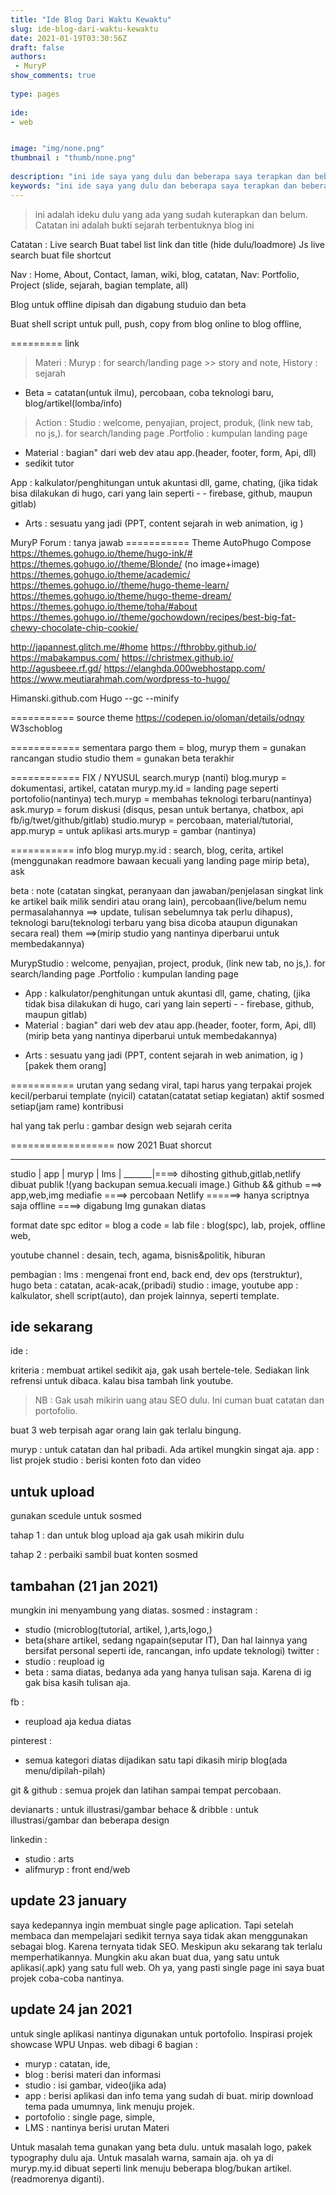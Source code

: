```yaml
---
title: "Ide Blog Dari Waktu Kewaktu"
slug: ide-blog-dari-waktu-kewaktu
date: 2021-01-19T03:30:56Z
draft: false 
authors:
 - MuryP
show_comments: true 
 
type: pages 
 
ide: 
- web


image: "img/none.png" 
thumbnail : "thumb/none.png" 
 
description: "ini ide saya yang dulu dan beberapa saya terapkan dan beberapa tidak saya terapkan." 
keywords: "ini ide saya yang dulu dan beberapa saya terapkan dan beberapa tidak saya terapkan." 
--- 
```


> ini adalah ideku dulu yang ada yang sudah kuterapkan dan belum. Catatan ini adalah bukti sejarah terbentuknya blog ini

Catatan :
Live search
Buat tabel list link dan title (hide dulu/loadmore) 
Js live search
buat file shortcut

Nav : Home, About, Contact, laman, wiki, blog, catatan, 
Nav: Portfolio, Project (slide, sejarah, bagian template, all)

Blog untuk offline dipisah dan digabung studuio dan beta

Buat shell script untuk pull, push, copy from blog online to blog offline, 


========= link
> Materi :
Muryp : for search/landing page >> story and note, History : sejarah 
- Beta = catatan(untuk ilmu), percobaan, coba teknologi baru, blog/artikel(lomba/info)

> Action :
Studio : welcome, penyajian, project, produk, (link new tab, no js,).
for search/landing page .Portfolio : kumpulan landing page
* Material : bagian" dari web dev atau app.(header, footer, form, Api, dll)
* sedikit tutor

 App : kalkulator/penghitungan untuk akuntasi dll, game, chating, (jika tidak bisa dilakukan di hugo, cari yang lain seperti - - firebase, github, maupun gitlab)

- Arts : sesuatu yang jadi (PPT, content sejarah in web animation, ig )

MuryP Forum : tanya jawab
=========== Theme
AutoPhugo
Compose
https://themes.gohugo.io/theme/hugo-ink/#
https://themes.gohugo.io//theme/Blonde/ (no image+image)
https://themes.gohugo.io/theme/academic/
https://themes.gohugo.io//theme/hugo-theme-learn/
https://themes.gohugo.io/theme/hugo-theme-dream/
https://themes.gohugo.io/theme/toha/#about
https://themes.gohugo.io//theme/gochowdown/recipes/best-big-fat-chewy-chocolate-chip-cookie/

http://japannest.glitch.me/#home
https://fthrobby.github.io/
https://mabakampus.com/
https://christmex.github.io/
http://agusbeee.rf.gd/
https://elanghda.000webhostapp.com/
https://www.meutiarahmah.com/wordpress-to-hugo/

Himanski.github.com
Hugo --gc --minify



=========== source theme
https://codepen.io/oloman/details/odnqy
W3schoblog

============ sementara
pargo them = blog, 
muryp them = gunakan rancangan studio
studio them = gunakan beta terakhir

============ FIX / NYUSUL
search.muryp (nanti)
blog.muryp = dokumentasi, artikel, catatan
muryp.my.id = landing page seperti portofolio(nantinya)
tech.muryp = membahas teknologi terbaru(nantinya)
ask.muryp = forum diskusi (disqus, pesan untuk bertanya, chatbox, api fb/ig/twet/github/gitlab)
studio.muryp = percobaan, material/tutorial, 
app.muryp = untuk aplikasi
arts.muryp = gambar (nantinya)

=========== info blog
muryp.my.id : search, blog, cerita, artikel (menggunakan readmore bawaan kecuali yang landing page mirip beta), ask

beta : note (catatan singkat, peranyaan dan jawaban/penjelasan singkat link ke artikel baik milik sendiri atau orang lain), percobaan(live/belum nemu permasalahannya ==> update, tulisan sebelumnya tak perlu dihapus), teknologi baru(teknologi terbaru yang bisa dicoba ataupun digunakan secara real) 
them ==>(mirip studio yang nantinya diperbarui untuk membedakannya)

MurypStudio : welcome, penyajian, project, produk, (link new tab, no js,).
for search/landing page .Portfolio : kumpulan landing page
* App : kalkulator/penghitungan untuk akuntasi dll, game, chating, (jika tidak bisa dilakukan di hugo, cari yang lain seperti - - firebase, github, maupun gitlab)
* Material : bagian" dari web dev atau app.(header, footer, form, Api, dll)
(mirip beta yang nantinya diperbarui untuk membedakannya)

- Arts : sesuatu yang jadi (PPT, content sejarah in web animation, ig ) [pakek them orang]

=========== urutan
yang sedang viral, tapi harus yang terpakai
projek kecil/perbarui template (nyicil)
catatan(catatat setiap kegiatan)
aktif sosmed setiap(jam rame)
kontribusi

hal yang tak perlu :
gambar
design web
sejarah
cerita



================== now 2021
Buat shorcut
_______
studio |
app      |
muryp |
lms      |
_______|====> dihosting github,gitlab,netlify dibuat publik !(yang backupan semua.kecuali image.)
Github && github ===> app,web,img
mediafie ====> percobaan
Netlify ======> hanya scriptnya saja
offline ====> digabung Img gunakan diatas

format date
spc editor = blog 
a code = lab
file : blog(spc), lab, projek, offline web, 

youtube channel : desain, tech, agama, bisnis&politik, hiburan

pembagian :
lms : mengenai front end, back end, dev ops (terstruktur), hugo
beta : catatan, acak-acak,(pribadi)
studio : image, youtube
app : kalkulator, shell script(auto), dan projek lainnya, seperti template.


## ide sekarang

ide :

kriteria : membuat artikel sedikit aja, gak usah bertele-tele. Sediakan link refrensi untuk dibaca. kalau bisa tambah link youtube.

> NB : Gak usah mikirin uang atau SEO dulu. Ini cuman buat catatan dan portofolio.

buat 3 web terpisah agar orang lain gak terlalu bingung.

muryp : untuk catatan dan hal pribadi. Ada artikel mungkin singat aja.
app : list projek
studio : berisi konten foto dan video

## untuk upload

gunakan scedule untuk sosmed

tahap 1 : dan untuk blog upload aja gak usah mikirin dulu

tahap 2 : perbaiki sambil buat konten sosmed

## tambahan (21 jan 2021)
mungkin ini menyambung yang diatas.
sosmed :
instagram : 
- studio (microblog(tutorial, artikel, ),arts,logo,)
- beta(share artikel, sedang ngapain(seputar IT), Dan hal lainnya yang bersifat personal seperti ide, rancangan, info update teknologi)
twitter :
- studio : reupload ig 
- beta : sama diatas, bedanya ada yang hanya tulisan saja. Karena di ig gak bisa kasih tulisan aja.

fb :
- reupload aja kedua diatas

pinterest :
- semua kategori diatas dijadikan satu tapi dikasih mirip blog(ada menu/dipilah-pilah)

git & github : semua projek dan latihan sampai tempat percobaan.

devianarts : untuk illustrasi/gambar
behace & dribble : untuk illustrasi/gambar dan beberapa design

linkedin : 
- studio : arts
- alifmuryp : front end/web 

## update 23 january
saya kedepannya ingin membuat single page aplication. Tapi setelah membaca dan mempelajari sedikit ternya saya tidak akan menggunakan sebagai blog. Karena ternyata tidak SEO. Meskipun aku sekarang tak terlalu memperhatikannya. Mungkin aku akan buat dua, yang satu untuk aplikasi(.apk) yang satu full web. 
Oh ya, yang pasti single page ini saya buat projek coba-coba nantinya.

## update 24 jan 2021
untuk single aplikasi nantinya digunakan untuk portofolio. Inspirasi projek showcase WPU Unpas.
web dibagi 6 bagian : 
- muryp : catatan, ide, 
- blog : berisi materi dan informasi 
- studio : isi gambar, video(jika ada)
- app : berisi aplikasi dan info tema yang sudah di buat. mirip download tema pada umumnya, link menuju projek.
- portofolio : single page, simple,
- LMS : nantinya berisi urutan Materi 

Untuk masalah tema gunakan yang beta dulu. untuk masalah logo, pakek typography dulu aja. Untuk masalah warna, samain aja. oh ya di muryp.my.id dibuat seperti link menuju beberapa blog/bukan artikel. (readmorenya diganti).